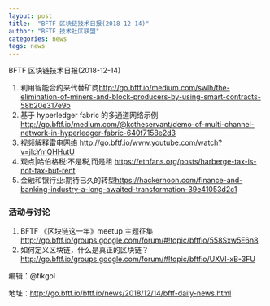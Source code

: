 ```yaml
---
layout: post
title:  "BFTF 区块链技术日报(2018-12-14)"
author: "BFTF 技术社区联盟"
categories: news
tags: news
---
```


BFTF 区块链技术日报(2018-12-14)

1. 利用智能合约来代替矿商<http://go.bftf.io/medium.com/swlh/the-elimination-of-miners-and-block-producers-by-using-smart-contracts-58b20e317e9b>
2. 基于 hyperledger fabric 的多通道网络示例 <http://go.bftf.io/medium.com/@kctheservant/demo-of-multi-channel-network-in-hyperledger-fabric-640f7158e2d3>
3. 视频解释雷电网络 <http://go.bftf.io/www.youtube.com/watch?v=jlcYmQHHutU>
4. 观点|哈伯格税:不是税,而是租 <https://ethfans.org/posts/harberge-tax-is-not-tax-but-rent>
5. 金融和银行业:期待已久的转型<https://hackernoon.com/finance-and-banking-industry-a-long-awaited-transformation-39e41053d2c1>

### 活动与讨论

1. BFTF 《区块链这一年》meetup 主题征集 <http://go.bftf.io/groups.google.com/forum/#!topic/bftfio/558Sxw5E6n8>
2. 如何定义区块链，什么是真正的区块链？<http://go.bftf.io/groups.google.com/forum/#!topic/bftfio/UXVI-xB-3FU>

编辑：@fikgol

地址：<http://go.bftf.io/bftf.io/news/2018/12/14/bftf-daily-news.html>

